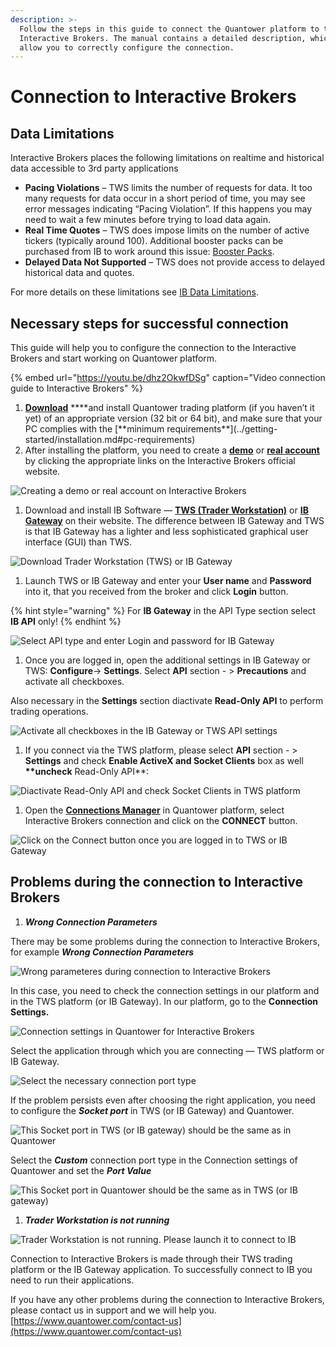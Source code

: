 ```yaml
---
description: >-
  Follow the steps in this guide to connect the Quantower platform to the
  Interactive Brokers. The manual contains a detailed description, which will
  allow you to correctly configure the connection.
---
```


# Connection to Interactive Brokers

## Data Limitations

Interactive Brokers places the following limitations on realtime and historical data accessible to 3rd party applications

* **Pacing Violations** – TWS limits the number of requests for data. It too many requests for data occur in a short period of time, you may see error messages indicating “Pacing Violation”. If this happens you may need to wait a few minutes before trying to load data again. 
* **Real Time Quotes** – TWS does impose limits on the number of active tickers \(typically around 100\). Additional booster packs can be purchased from IB to work around this issue: [Booster Packs](https://www.interactivebrokers.com/en/index.php?f=14193). 
* **Delayed Data Not Supported** – TWS does not provide access to delayed historical data and quotes. 

For more details on these limitations see [IB Data Limitations](https://interactivebrokers.github.io/tws-api/historical_limitations.html#gsc.tab=0).

## Necessary steps for successful connection

This guide will help you to configure the connection to the Interactive Brokers and start working on Quantower platform.

{% embed url="https://youtu.be/dhz2OkwfDSg" caption="Video connection guide to Interactive Brokers" %}

1. [**Download**](https://www.quantower.com/) **\*\*and install Quantower trading platform \(if you haven’t it yet\) of an appropriate version \(32 bit or 64 bit\), and make sure that your PC complies with the \[**minimum requirements\*\*\]\(../getting-started/installation.md\#pc-requirements\) 
2. After installing the platform, you need to create a [**demo**](https://www.interactivebrokers.co.uk/en/index.php?f=1286) or [**real account**](https://www.interactivebrokers.com/en/home.php) by clicking the appropriate links on the Interactive Brokers official website.

![Creating a demo or real account on Interactive Brokers](../.gitbook/assets/create-demo-and-real-account-interactive-brokers.png)

1. Download and install IB Software — [**TWS \(Trader Workstation\)**](https://www.interactivebrokers.co.uk/en/index.php?f=14099#tws-software) or [**IB Gateway**](https://www.interactivebrokers.co.uk/en/index.php?f=16454) on their website. The difference between IB Gateway and TWS is that IB Gateway has a lighter and less sophisticated graphical user interface \(GUI\) than TWS.

![Download Trader Workstation \(TWS\) or IB Gateway](../.gitbook/assets/download-tws-or-ib-gateway.png)

1. Launch TWS or IB Gateway and enter your **User name** and **Password** into it, that you received from the broker and click **Login** button.

{% hint style="warning" %}
For **IB Gateway** in the API Type section select **IB API** only!
{% endhint %}

![Select API type and enter Login and password for IB Gateway](../.gitbook/assets/ib-gateway-credentials.png)

1. Once you are logged in, open the additional settings in IB Gateway or TWS:  **Configure**-&gt; **Settings**. Select **API** section - &gt;  **Precautions** and activate all checkboxes.

Also necessary in the **Settings** section diactivate **Read-Only API** to perform trading operations.

![Activate all checkboxes in the IB Gateway or TWS API settings](../.gitbook/assets/api-settings-for-ib.png)

1. If you connect via the TWS platform, please select **API** section - &gt; **Settings** and check **Enable ActiveX and Socket Clients** box as well **\*\*uncheck** Read-Only API\*\*:

![Diactivate Read-Only API and check Socket Clients in TWS platform](../.gitbook/assets/trader-workstation-api-settings.png)

1. Open the [**Connections Manager**](connections-manager.md) in Quantower platform, select Interactive Brokers connection and click on the **CONNECT** button. 

![Click on the Connect button once you are logged in to TWS or IB Gateway](../.gitbook/assets/connections-manager-for-ib.png)

## Problems during the connection to Interactive Brokers

1. _**Wrong Connection Parameters**_

There may be some problems during the connection to Interactive Brokers, for example _**Wrong Connection Parameters**_

![Wrong parameteres during connection to Interactive Brokers](../.gitbook/assets/connections-manager-for-ib_error.png)

In this case, you need to check the connection settings in our platform and in the TWS platform \(or IB Gateway\). In our platform, go to the **Connection Settings.**

![Connection settings in Quantower for Interactive Brokers](../.gitbook/assets/connections-manager-for-ib_settings.png)

Select the application through which you are connecting — TWS platform or IB Gateway.

![Select the necessary connection port type](../.gitbook/assets/connection-settings-for-ib.png)

If the problem persists even after choosing the right application, you need to configure the _**Socket port**_ in TWS \(or IB Gateway\) and Quantower.

![This Socket port in TWS \(or IB gateway\) should be the same as in Quantower](../.gitbook/assets/socket-port.png)

Select the _**Custom**_ connection port type in the Connection settings of Quantower and set the _**Port Value**_

![This Socket port in Quantower should be the same as in TWS \(or IB gateway\)](../.gitbook/assets/custom-socket-port.png)

1. _**Trader Workstation is not running**_

![Trader Workstation is not running. Please launch it to connect to IB](../.gitbook/assets/connections-manager-for-ib_tws_error.png)

Connection to Interactive Brokers is made through their TWS trading platform or the IB Gateway application. To successfully connect to IB you need to run their applications.

If you have any other problems during the connection to Interactive Brokers, please contact us in support and we will help you. [https://www.quantower.com/contact-us](https://www.quantower.com/contact-us)

